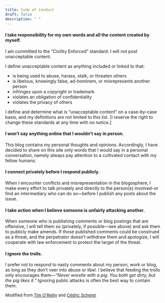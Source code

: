 ```yaml
---
title: Code of Conduct
draft: false
description: " "
---
```


#### I take responsibility for my own words and all the content created by myself.

I am committed to the “Civility Enforced” standard: I will not post unacceptable content.

I define unacceptable content as anything included or linked to that:  

<ul>
<li>is being used to abuse, harass, stalk, or threaten others</li>
<li>is libelous, knowingly false, ad-hominem, or misrepresents another person</li>
<li>infringes upon a copyright or trademark</li>
<li>violates an obligation of confidentiality</li>
<li>violates the privacy of others</li>
</ul>

I define and determine what is “unacceptable content” on a case-by-case basis, and my definitions are not limited to this list. [I reserve the right to change these standards at any time with no notice.]

#### I won’t say anything online that I wouldn’t say in person.

This blog contains my personal thoughts and opinions. Accordingly, I have decided to share on this site only words that I would say in a personal conversation, namely always pay attention to a cultivated contact with my fellow humans.

#### I connect privately before I respond publicly.

When I encounter conflicts and misrepresentation in the blogosphere, I make every effort to talk privately and directly to the person(s) involved–or find an intermediary who can do so—before I publish any posts about the issue.

#### I take action when I believe someone is unfairly attacking another.

When someone who is publishing comments or blog postings that are offensive, I will tell them so (privately, if possible—see above) and ask them to publicly make amends.
If those published comments could be construed as a threat, and the perpetrator doesn’t withdraw them and apologize, I will cooperate with law enforcement to protect the target of the threat.

#### I ignore the trolls.

I prefer not to respond to nasty comments about my person, work or blog, as long as they don’t veer into abuse or libel. I believe that feeding the trolls only encourages them—*“Never wrestle with a pig. You both get dirty, but the pig likes it.”* Ignoring public attacks is often the best way to contain them.

<p style="font-size:10pt;">Modified from <a href="http://radar.oreilly.com/2007/04/draft-bloggers-code-of-conduct.html">Tim O'Reilly</a> and <a href="https://www.cedricscherer.com/top/conduct/">Cédric Scherer</a></p>
